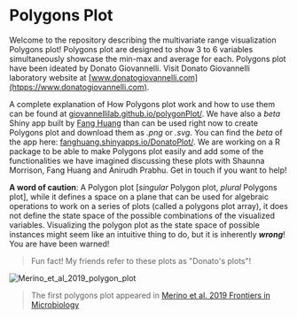 # Polygons Plot
Welcome to the repository describing the multivariate range visualization Polygons plot! Polygons plot are designed to show 3 to 6 variables simultaneously showcase the min-max and average for each. Polygons plot have been ideated by Donato Giovannelli. Visit Donato Giovannelli laboratory website at [www.donatogiovannelli.com](htpps://www.donatogiovannelli.com).

A complete explanation of How Polygons plot work and how to use them can be found at [giovannellilab.github.io/polygonPlot/](https://giovannellilab.github.io/polygonPlot/). We have also a _beta_ Shiny app built by [Fang Huang](https://people.csiro.au/H/F/f-huang) than can be used right now to create Polygons plot and download them as _.png_ or _.svg_. You can find the _beta_ of the app here: [fanghuang.shinyapps.io/DonatoPlot/](https://fanghuang.shinyapps.io/DonatoPlot/). We are working on a R package to be able to make Polygons plot easily and add some of the functionalities we have imagined discussing these plots with Shaunna Morrison, Fang Huang and Anirudh Prabhu. Get in touch if you want to help!

**A word of caution**: A Polygon plot [_singular_ Polygon plot, _plural_ Polygons plot], while it defines a space on a plane that can be used for algebraic operations to work on a series of plots (called a polygons plot array), it does not define the state space of the possible combinations of the visualized variables. Visualizing the polygon plot as the state space of possible instances might seem like an intuitive thing to do, but it is inherently _**wrong**_! You are have been warned!

>Fun fact! My friends refer to these plots as "Donato's plots"!

<img src="https://www.frontiersin.org/files/Articles/447668/fmicb-10-00780-HTML-r2/image_m/fmicb-10-00780-g002.jpg" class="img-responsive" alt="Merino_et_al_2019_polygon_plot">

>The first polygons plot appeared in [Merino et al. 2019 Frontiers in Microbiology](https://www.frontiersin.org/articles/10.3389/fmicb.2019.00780/full)
